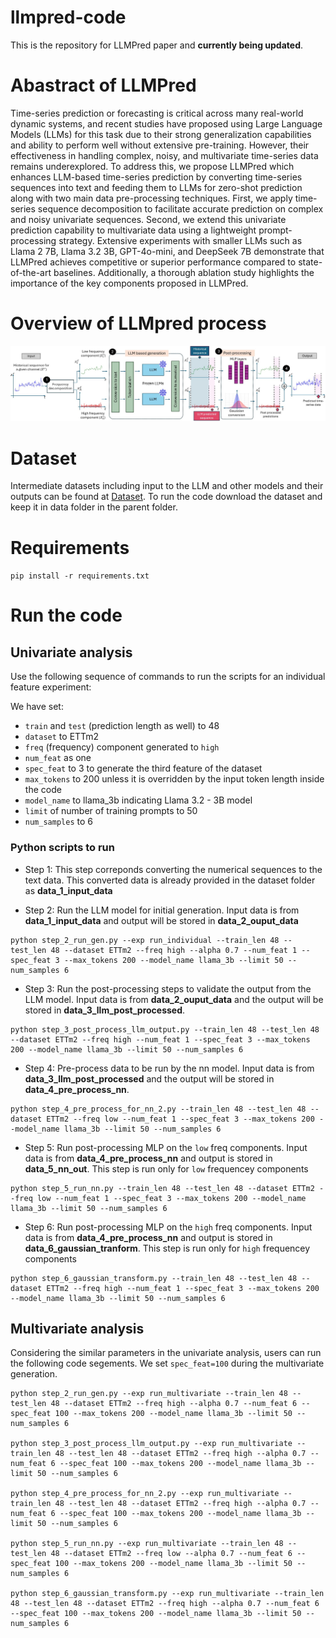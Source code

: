 # llmpred-code
This is the repository for LLMPred paper and **currently being updated**.

# Abastract of LLMPred
Time-series prediction or forecasting is critical across many real-world dynamic systems, and recent studies have proposed using Large Language Models (LLMs) for this task due to their strong generalization capabilities and ability to perform well without extensive pre-training.
However, their effectiveness in handling complex, noisy, and multivariate time-series data remains underexplored. To address this, we propose LLMPred which enhances LLM-based time-series prediction by converting time-series sequences into text and feeding them to LLMs for zero-shot prediction along with two main data pre-processing techniques. First, we apply time-series sequence decomposition to facilitate accurate prediction on complex and noisy univariate sequences. Second, we extend this univariate prediction capability to multivariate data using a lightweight prompt-processing strategy. Extensive experiments with smaller LLMs such as Llama 2 7B, Llama 3.2 3B, GPT-4o-mini, and DeepSeek 7B demonstrate that LLMPred achieves competitive or superior performance compared to state-of-the-art baselines. Additionally, a thorough ablation study highlights the importance of the key components proposed in LLMPred. 

# Overview of LLMpred process
<img src="overview_revised.jpg" alt="My Image" width="1000"/>

# Dataset
Intermediate datasets including input to the LLM and other models and their outputs can be found at [Dataset](https://drive.google.com/drive/folders/1z3gY4nfkHPGF0JJcoKwRQCS3fYjstGkj?usp=sharing). To run the code download the dataset and keep it in data folder in the parent folder.

# Requirements
`pip install -r requirements.txt`

# Run the code

## Univariate analysis

Use the following sequence of commands to run the scripts for an individual feature experiment: 

We have set:  
- `train` and `test` (prediction length as well) to 48  
- `dataset` to ETTm2  
- `freq` (frequency) component generated to `high`  
- `num_feat` as one  
- `spec_feat` to 3 to generate the third feature of the dataset  
- `max_tokens` to 200 unless it is overridden by the input token length inside the code  
- `model_name` to llama_3b indicating Llama 3.2 - 3B model
- `limit` of number of training prompts to 50  
- `num_samples` to 6

### Python scripts to run ###
- Step 1: This step correponds converting the numerical sequences to the text data. This converted data is already provided in the dataset folder as **data_1_input_data**

- Step 2: Run the LLM model for initial generation. Input data is from **data_1_input_data** and output will be stored in **data_2_ouput_data**
```
python step_2_run_gen.py --exp run_individual --train_len 48 --test_len 48 --dataset ETTm2 --freq high --alpha 0.7 --num_feat 1 --spec_feat 3 --max_tokens 200 --model_name llama_3b --limit 50 --num_samples 6
```

- Step 3: Run the post-processing steps to validate the output from the LLM model. Input data is from **data_2_ouput_data** and the output will be stored in **data_3_llm_post_processed**.
```
python step_3_post_process_llm_output.py --train_len 48 --test_len 48 --dataset ETTm2 --freq high --num_feat 1 --spec_feat 3 --max_tokens 200 --model_name llama_3b --limit 50 --num_samples 6
```

- Step 4: Pre-process data to be run by the nn model. Input data is from **data_3_llm_post_processed** and the output will be stored in **data_4_pre_process_nn**. 
```
python step_4_pre_process_for_nn_2.py --train_len 48 --test_len 48 --dataset ETTm2 --freq low --num_feat 1 --spec_feat 3 --max_tokens 200 --model_name llama_3b --limit 50 --num_samples 6
```

- Step 5: Run post-processing MLP on the `low` freq components. Input data is from **data_4_pre_process_nn** and output is stored in **data_5_nn_out**. This step is run only for `low` frequencey components
```
python step_5_run_nn.py --train_len 48 --test_len 48 --dataset ETTm2 --freq low --num_feat 1 --spec_feat 3 --max_tokens 200 --model_name llama_3b --limit 50 --num_samples 6
```

- Step 6: Run post-processing MLP on the `high` freq components. Input data is from **data_4_pre_process_nn** and output is stored in **data_6_gaussian_tranform**. This step is run only for `high` frequencey components
```
python step_6_gaussian_transform.py --train_len 48 --test_len 48 --dataset ETTm2 --freq high --num_feat 1 --spec_feat 3 --max_tokens 200 --model_name llama_3b --limit 50 --num_samples 6
```

## Multivariate analysis
Considering the similar parameters in the univariate analysis, users can run the following code segements. We set  `spec_feat=100` during the multivariate generation.

```
python step_2_run_gen.py --exp run_multivariate --train_len 48 --test_len 48 --dataset ETTm2 --freq high --alpha 0.7 --num_feat 6 --spec_feat 100 --max_tokens 200 --model_name llama_3b --limit 50 --num_samples 6

python step_3_post_process_llm_output.py --exp run_multivariate --train_len 48 --test_len 48 --dataset ETTm2 --freq high --alpha 0.7 --num_feat 6 --spec_feat 100 --max_tokens 200 --model_name llama_3b --limit 50 --num_samples 6

python step_4_pre_process_for_nn_2.py --exp run_multivariate --train_len 48 --test_len 48 --dataset ETTm2 --freq high --alpha 0.7 --num_feat 6 --spec_feat 100 --max_tokens 200 --model_name llama_3b --limit 50 --num_samples 6

python step_5_run_nn.py --exp run_multivariate --train_len 48 --test_len 48 --dataset ETTm2 --freq low --alpha 0.7 --num_feat 6 --spec_feat 100 --max_tokens 200 --model_name llama_3b --limit 50 --num_samples 6

python step_6_gaussian_transform.py --exp run_multivariate --train_len 48 --test_len 48 --dataset ETTm2 --freq high --alpha 0.7 --num_feat 6 --spec_feat 100 --max_tokens 200 --model_name llama_3b --limit 50 --num_samples 6

```





